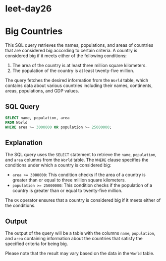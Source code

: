 # leet-day26

# Big Countries

This SQL query retrieves the names, populations, and areas of countries that are considered big according to certain criteria. A country is considered big if it meets either of the following conditions:

1. The area of the country is at least three million square kilometers.
2. The population of the country is at least twenty-five million.

The query fetches the desired information from the `World` table, which contains data about various countries including their names, continents, areas, populations, and GDP values.

## SQL Query

```sql
SELECT name, population, area
FROM World
WHERE area >= 3000000 OR population >= 25000000;
```

## Explanation

The SQL query uses the `SELECT` statement to retrieve the `name`, `population`, and `area` columns from the `World` table. The `WHERE` clause specifies the conditions under which a country is considered big:

- `area >= 3000000`: This condition checks if the area of a country is greater than or equal to three million square kilometers.
- `population >= 25000000`: This condition checks if the population of a country is greater than or equal to twenty-five million.

The `OR` operator ensures that a country is considered big if it meets either of the conditions.

## Output

The output of the query will be a table with the columns `name`, `population`, and `area` containing information about the countries that satisfy the specified criteria for being big.

Please note that the result may vary based on the data in the `World` table.
